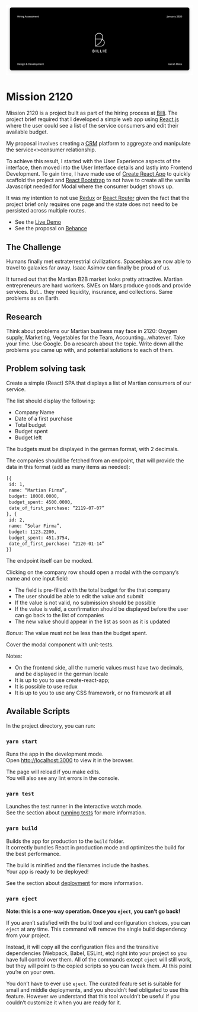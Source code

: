 ![Project Cover](public/img/project-cover.png)

# Mission 2120

Mission 2120 is a project built as part of the hiring process at [Billi](https://www.billie.io). The project brief required that I developed a simple web app using [React.js](https://reactjs.org) where the user could see a list of the service consumers and edit their available budget.

My proposal involves creating a [CRM](https://en.wikipedia.org/wiki/Customer_relationship_management) platform to aggregate and manipulate the service<>consumer relationship.

To achieve this result, I started with the User Experience aspects of the interface, then moved into the User Interface details and lastly into Frontend Development. To gain time, I have made use of [Create React App](https://github.com/facebook/create-react-app) to quickly scaffold the project and [React Bootstrap](https://github.com/react-bootstrap/react-bootstrap) to not have to create all the vanilla Javascript needed for Modal where the consumer budget shows up.

It was my intention to not use [Redux](https://github.com/reduxjs/redux) or [React Router](https://github.com/ReactTraining/react-router) given the fact that the project brief only requires one page and the state does not need to be persisted across multiple routes.

- See the [Live Demo](https://iorrah.github.io/mission-2120/)
- See the proposal on [Behance](https://www.behance.net/gallery/91316835/Billie-Code-Assessment)

## The Challenge

Humans finally met extraterrestrial civilizations. Spaceships are now able to travel to galaxies far away. Isaac Asimov can finally be proud of us.

It turned out that the Martian B2B market looks pretty attractive. Martian entrepreneurs are hard workers. SMEs on Mars produce goods and provide services. But… they need liquidity, insurance, and collections. Same problems as on Earth.

## Research

Think about problems our Martian business may face in 2120: Oxygen supply, Marketing,
Vegetables for the Team, Accounting...whatever.
Take your time. Use Google. Do a research about the topic. Write down all the problems you
came up with, and potential solutions to each of them.

## Problem solving task

Create a simple (React) SPA that displays a list of Martian consumers of our service.

The list should display the following:

- Company Name
- Date of a first purchase
- Total budget
- Budget spent
- Budget left

The budgets must be displayed in the german format, with 2 decimals.

The companies should be fetched from an endpoint, that will provide the data in this format (add as many items as needed):

```
[{
 id: 1,
 name: “Martian Firma”,
 budget: 10000.0000,
 budget_spent: 4500.0000,
 date_of_first_purchase: “2119-07-07”
}, {
 id: 2,
 name: “Solar Firma”,
 budget: 1123.2200,
 budget_spent: 451.3754,
 date_of_first_purchase: “2120-01-14”
}]
```

The endpoint itself can be mocked.

Clicking on the company row should open a modal with the company’s name and one input field:

- The field is pre-filled with the total budget for the that company
- The user should be able to edit the value and submit
- If the value is not valid, no submission should be possible
- If the value is valid, a confirmation should be displayed before the user can go back to the list of companies
- The new value should appear in the list as soon as it is updated

_Bonus_: The value must not be less than the budget spent.

Cover the modal component with unit-tests.

Notes:

- On the frontend side, all the numeric values must have two decimals, and be displayed in the german locale
- It is up to you to use create-react-app;
- It is possible to use redux
- It is up to you to use any CSS framework, or no framework at all

## Available Scripts

In the project directory, you can run:

### `yarn start`

Runs the app in the development mode.<br />
Open [http://localhost:3000](http://localhost:3000) to view it in the browser.

The page will reload if you make edits.<br />
You will also see any lint errors in the console.

### `yarn test`

Launches the test runner in the interactive watch mode.<br />
See the section about [running tests](https://facebook.github.io/create-react-app/docs/running-tests) for more information.

### `yarn build`

Builds the app for production to the `build` folder.<br />
It correctly bundles React in production mode and optimizes the build for the best performance.

The build is minified and the filenames include the hashes.<br />
Your app is ready to be deployed!

See the section about [deployment](https://facebook.github.io/create-react-app/docs/deployment) for more information.

### `yarn eject`

**Note: this is a one-way operation. Once you `eject`, you can’t go back!**

If you aren’t satisfied with the build tool and configuration choices, you can `eject` at any time. This command will remove the single build dependency from your project.

Instead, it will copy all the configuration files and the transitive dependencies (Webpack, Babel, ESLint, etc) right into your project so you have full control over them. All of the commands except `eject` will still work, but they will point to the copied scripts so you can tweak them. At this point you’re on your own.

You don’t have to ever use `eject`. The curated feature set is suitable for small and middle deployments, and you shouldn’t feel obligated to use this feature. However we understand that this tool wouldn’t be useful if you couldn’t customize it when you are ready for it.
